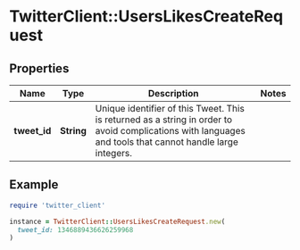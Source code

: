 # TwitterClient::UsersLikesCreateRequest

## Properties

| Name | Type | Description | Notes |
| ---- | ---- | ----------- | ----- |
| **tweet_id** | **String** | Unique identifier of this Tweet. This is returned as a string in order to avoid complications with languages and tools that cannot handle large integers. |  |

## Example

```ruby
require 'twitter_client'

instance = TwitterClient::UsersLikesCreateRequest.new(
  tweet_id: 1346889436626259968
)
```

